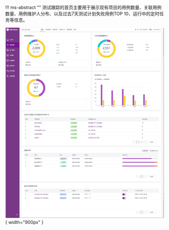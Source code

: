 !!! ms-abstract ""
    测试跟踪的首页主要用于展示现有项目的用例数量、关联用例数量、用例维护人分布、以及过去7天测试计划失败用例TOP 10、运行中的定时任务等信息。

![!测试跟踪首页](../../img/track/测试跟踪首页.png){ width="900px" }
